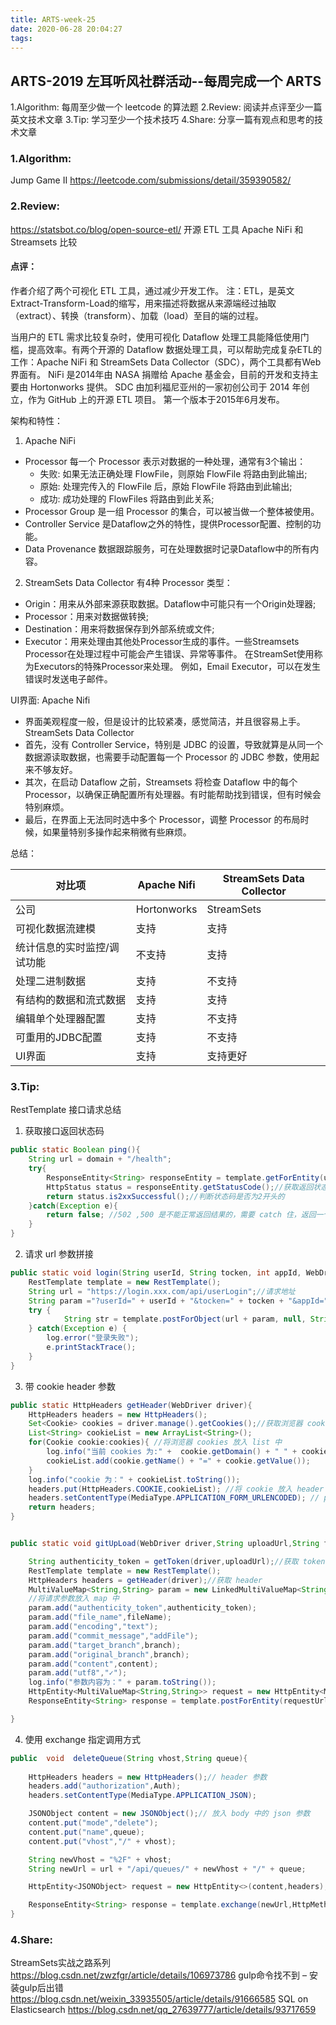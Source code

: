 ```yaml
---
title: ARTS-week-25
date: 2020-06-28 20:04:27
tags:
---
```



## ARTS-2019 左耳听风社群活动--每周完成一个 ARTS
1.Algorithm: 每周至少做一个 leetcode 的算法题
2.Review: 阅读并点评至少一篇英文技术文章
3.Tip: 学习至少一个技术技巧
4.Share: 分享一篇有观点和思考的技术文章

### 1.Algorithm:

Jump Game II https://leetcode.com/submissions/detail/359390582/

### 2.Review:

https://statsbot.co/blog/open-source-etl/
开源 ETL 工具 Apache NiFi 和 Streamsets 比较

#### 点评：

作者介绍了两个可视化 ETL 工具，通过减少开发工作。
注：ETL，是英文Extract-Transform-Load的缩写，用来描述将数据从来源端经过抽取（extract）、转换（transform）、加载（load）至目的端的过程。

当用户的 ETL 需求比较复杂时，使用可视化 Dataflow 处理工具能降低使用门槛，提高效率。有两个开源的 Dataflow 数据处理工具，可以帮助完成复杂ETL的工作：Apache NiFi 和 StreamSets Data Collector（SDC），两个工具都有Web界面有。 NiFi 是2014年由 NASA 捐赠给 Apache 基金会，目前的开发和支持主要由 Hortonworks 提供。 SDC 由加利福尼亚州的一家初创公司于 2014 年创立，作为 GitHub 上的开源 ETL 项目。 第一个版本于2015年6月发布。


架构和特性：
1. Apache NiFi
- Processor 每一个 Processor 表示对数据的一种处理，通常有3个输出：
  - 失败: 如果无法正确处理 FlowFile，则原始 FlowFile 将路由到此输出;
  - 原始: 处理完传入的 FlowFile 后，原始 FlowFile 将路由到此输出;
  - 成功: 成功处理的 FlowFiles 将路由到此关系;
- Processor Group 是一组 Processor 的集合，可以被当做一个整体被使用。
- Controller Service 是Dataflow之外的特性，提供Processor配置、控制的功能。
- Data Provenance 数据跟踪服务，可在处理数据时记录Dataflow中的所有内容。

2. StreamSets Data Collector 有4种 Processor 类型：
- Origin：用来从外部来源获取数据。Dataflow中可能只有一个Origin处理器;
- Processor：用来对数据做转换;
- Destination：用来将数据保存到外部系统或文件;
- Executor：用来处理由其他处Processor生成的事件。一些Streamsets Processor在处理过程中可能会产生错误、异常等事件。 在StreamSet使用称为Executors的特殊Processor来处理。 例如，Email Executor，可以在发生错误时发送电子邮件。

UI界面:
Apache Nifi 
- 界面美观程度一般，但是设计的比较紧凑，感觉简洁，并且很容易上手。
StreamSets Data Collector 
- 首先，没有 Controller Service，特别是 JDBC 的设置，导致就算是从同一个数据源读取数据，也需要手动配置每一个 Processor 的 JDBC 参数，使用起来不够友好。
- 其次，在启动 Dataflow 之前，Streamsets 将检查 Dataflow 中的每个 Processor，以确保正确配置所有处理器。有时能帮助找到错误，但有时候会特别麻烦。
- 最后，在界面上无法同时选中多个 Processor，调整 Processor 的布局时候，如果量特别多操作起来稍微有些麻烦。

总结：

对比项 | Apache Nifi |  StreamSets Data Collector  
-|-|-
公司 | Hortonworks |  StreamSets |
可视化数据流建模 | 支持 |  支持 |
统计信息的实时监控/调试功能 | 不支持 |  支持 |
处理二进制数据 | 支持 |  不支持 |
有结构的数据和流式数据 | 支持 |  支持 |
编辑单个处理器配置 | 支持 |  不支持 |
可重用的JDBC配置 | 支持 |  不支持 |
UI界面 | 支持 |  支持更好 |


### 3.Tip:

RestTemplate 接口请求总结

1. 获取接口返回状态码

```java
public static Boolean ping(){
    String url = domain + "/health";
    try{
        ResponseEntity<String> responseEntity = template.getForEntity(url,String.class);
        HttpStatus status = responseEntity.getStatusCode();//获取返回状态
        return status.is2xxSuccessful();//判断状态码是否为2开头的
    }catch(Exception e){
        return false; //502 ,500 是不能正常返回结果的，需要 catch 住，返回一个false
    }
}
```

2. 请求 url 参数拼接

```java
public static void login(String userId, String tocken, int appId, WebDriver driver){
    RestTemplate template = new RestTemplate();
    String url = "https://login.xxx.com/api/userLogin";//请求地址
    String param ="?userId=" + userId + "&tocken=" + tocken + "&appId=" + appId;
    try {
            String str = template.postForObject(url + param, null, String.class);//所得结果为调整成 String 类型
    } catch(Exception e) {
        log.error("登录失败");
        e.printStackTrace();
    }
}
```

3. 带 cookie header 参数

```java
public static HttpHeaders getHeader(WebDriver driver){
    HttpHeaders headers = new HttpHeaders();
    Set<Cookie> cookies = driver.manage().getCookies();//获取浏览器 cookies
    List<String> cookieList = new ArrayList<String>();
    for(Cookie cookie:cookies){ //将浏览器 cookies 放入 list 中
        log.info("当前 cookies 为:" +  cookie.getDomain() + " " + cookie.getName() + ":" + cookie.getValue());
        cookieList.add(cookie.getName() + "=" + cookie.getValue());
    }
    log.info("cookie 为：" + cookieList.toString());
    headers.put(HttpHeaders.COOKIE,cookieList); //将 cookie 放入 header
    headers.setContentType(MediaType.APPLICATION_FORM_URLENCODED); // post 表单 ，如果是个 json 则设置为 MediaType.APPLICATION_JSON
    return headers;
}


public static void gitUpLoad(WebDriver driver,String uploadUrl,String fileName,String content,String branch,String requestUrl) throws  Exception{

    String authenticity_token = getToken(driver,uploadUrl);//获取 token
    RestTemplate template = new RestTemplate();
    HttpHeaders headers = getHeader(driver);//获取 header
    MultiValueMap<String,String> param = new LinkedMultiValueMap<String, String>();//参数放入一个 map 中，restTemplate 不能用 hashMap
    //将请求参数放入 map 中
    param.add("authenticity_token",authenticity_token);
    param.add("file_name",fileName);
    param.add("encoding","text");
    param.add("commit_message","addFile");
    param.add("target_branch",branch);
    param.add("original_branch",branch);
    param.add("content",content);
    param.add("utf8","✓");
    log.info("参数内容为：" + param.toString());
    HttpEntity<MultiValueMap<String,String>> request = new HttpEntity<MultiValueMap<String,String>>(param,headers);//将参数和 header 组成一个请求
    ResponseEntity<String> response = template.postForEntity(requestUrl, request, String.class);

}
```

4. 使用 exchange 指定调用方式

```java
public  void  deleteQueue(String vhost,String queue){
 
    HttpHeaders headers = new HttpHeaders();// header 参数
    headers.add("authorization",Auth);
    headers.setContentType(MediaType.APPLICATION_JSON);

    JSONObject content = new JSONObject();// 放入 body 中的 json 参数
    content.put("mode","delete");
    content.put("name",queue);
    content.put("vhost","/" + vhost);

    String newVhost = "%2F" + vhost;
    String newUrl = url + "/api/queues/" + newVhost + "/" + queue;

    HttpEntity<JSONObject> request = new HttpEntity<>(content,headers); //组装

    ResponseEntity<String> response = template.exchange(newUrl,HttpMethod.DELETE,request,String.class);
}
```

### 4.Share:

StreamSets实战之路系列
https://blog.csdn.net/zwzfgr/article/details/106973786
gulp命令找不到 – 安装gulp后出错
https://blog.csdn.net/weixin_33935505/article/details/91666585
SQL on Elasticsearch
https://blog.csdn.net/qq_27639777/article/details/93717659
